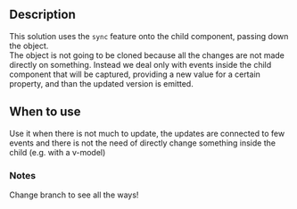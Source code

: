 ## Description

This solution uses the `sync` feature onto the child component, passing down the object.\
The object is not going to be cloned because all the changes are not made directly on something. Instead we deal only with events
inside the child component that will be captured, providing a new value for a certain property, and than the updated version is emitted.

## When to use

Use it when there is not much to update, the updates are connected to few events and there is not the need of directly change something inside the child
(e.g. with a v-model)

### Notes

Change branch to see all the ways!
